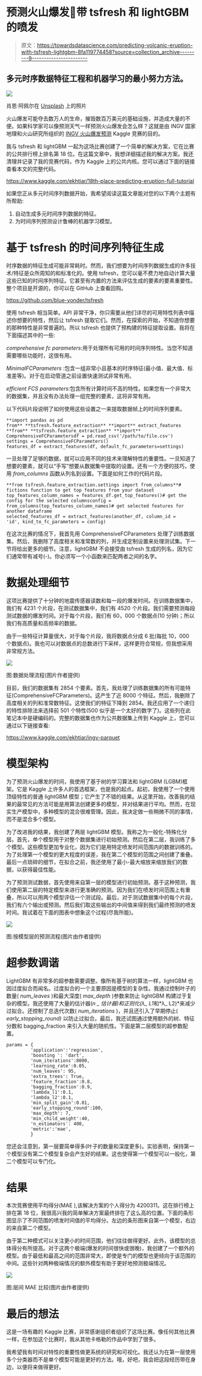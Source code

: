 # 预测火山爆发🌋带 tsfresh 和 lightGBM 的喷发

> 原文：<https://towardsdatascience.com/predicting-volcanic-eruption-with-tsfresh-lightgbm-8fa119774458?source=collection_archive---------9----------------------->

## 多元时序数据特征工程和机器学习的最小努力方法。

![](img/53a406abf9fd000809a33dddab0cc926.png)

肖恩·阿佩尔在 [Unsplash](https://unsplash.com?utm_source=medium&utm_medium=referral) 上的照片

火山爆发可能夺去数万人的生命，摧毁数百万美元的基础设施，并造成大量的不便。如果科学家可以像预测天气一样预测火山爆发会怎么样？这就是由 INGV 国家地理和火山研究所组织的 [INGV 火山爆发预测](https://www.kaggle.com/c/predict-volcanic-eruptions-ingv-oe/overview) Kaggle 竞赛的目的。

我与 tsfresh 和 lightGBM 一起为这场比赛创建了一个简单的解决方案，它在比赛的公共排行榜上排名第 18 位。在这篇文章中，我想详细描述我的解决方案。我还清理并记录了我的竞赛代码，作为 Kaggle 上的公共内核。您可以通过下面的链接查看本文的完整代码。

<https://www.kaggle.com/ekhtiar/18th-place-predicting-eruption-full-tutorial>  

如果您正从多元时间序列数据开始，我希望阅读这篇文章能对您的以下两个主题有所帮助:

1.  自动生成多元时间序列数据的特征。
2.  为时间序列预测设计鲁棒的机器学习模型。

# 基于 tsfresh 的时间序列特征生成

时序数据的特征生成可能非常耗时。然而，我们想要为时间序列数据生成的许多技术/特征是众所周知的和标准化的。使用 tsfresh，您可以毫不费力地自动计算大量这些已知的时间序列特征。它甚至有内置的方法来评估生成的要素的要素重要性。整个项目是开源的，你可以在 GitHub 上查看回购。

<https://github.com/blue-yonder/tsfresh>  

使用 tsfresh 相当简单。API 非常干净，你只需要从他们详尽的可用特性列表中描述你想要的特性，然后让 tsfresh 提取它们。然而，在探索的开始，不知道你想要的那种特性是非常普遍的。所以 tsfresh 也提供了预构建的特征提取设置。我将在下面描述其中的一些:

*comprehensive fc parameters*:用于处理所有可用的时间序列特性。当您不知道需要哪些功能时，这很有用。

*MinimalFCParameters* :包含一组非常小且基本的时序特征(最小值、最大值、标准差等)。对于在启动管道之前设置快速测试非常有用。

*efficient FCS parameters*:包含所有计算时间不高的特性。如果您有一个非常大的数据集，并且没有办法处理一组完整的要素，这将非常有用。

以下代码片段说明了如何使用这些设置之一来提取数据帧上的时间序列要素。

```
**import pandas as pd
from** **tsfresh.feature_extraction** **import** extract_features
**from** **tsfresh.feature_extraction** **import** ComprehensiveFCParametersdf = pd.read_csv('/path/to/file.csv')
settings = ComprehensiveFCParameters()
features_df = extract_features(df, default_fc_parameters=settings)
```

一旦处理了足够的数据，就可以应用不同的技术来理解特性的重要性。一旦知道了想要的要素，就可以“手写”想要从数据集中提取的设置。还有一个方便的技巧，使用 *from_columns* 函数从列名到设置。下面是如何工作的代码片段。

```
**from tsfresh.feature_extraction.settings import from_columns**# fictions function to get top features from your dataset
top_features_column_names = features_df.get_top_features()# get the config for the selected columnsconfig = from_columns(top_features_column_names)# get selected features for another dataframe
selected_features_df = extract_features(another_df, column_id =   'id', kind_to_fc_parameters = config)
```

在这次比赛的情况下，我首先用 ComprehensiveFCParameters 处理了训练数据集。然后，我删除了高度相关和准常数的列，并生成定制设置来处理测试集。下一节将给出更多的细节。注意，lightGBM 不会接受由 tsfresh 生成的列名，因为它们通常带有减号(-)。你必须写一个小函数来匹配两者之间的名字。

# 数据处理细节

这项比赛提供了十分钟的地震传感器读数和每一段的爆发时间。在训练数据集中，我们有 4231 个片段，在测试数据集中，我们有 4520 个片段。我们需要预测每段测试数据的爆发时间。对于每个片段，我们有 60，000 个数据点(10 分钟)；所以我们有高质量和高频率的数据。

由于一些特征计算量很大，对于每个片段，我将数据点分成 6 批(每批 10，000 个数据点)。我也可以对数据点的总数进行下采样，这样更符合常规，但我想采用非常规方法。

![](img/f9f494ba9df3b028512f0ccfeb7ff685.png)

图:数据处理流程(图片作者提供)

目前，我们的数据集有 2854 个要素。首先，我处理了训练数据集的所有可能特征(ComprehensiveFCParameters)。这产生了近 8000 个特征。然后，我删除了高度相关的列和准常数特征。这使我们的特征下降到 2854。我还应用了一个递归的特性排除法来选择前 501 个特性(500 似乎是一个太好的数字了)。这些列在此笔记本中是硬编码的。完整的数据集也作为公共数据集上传到 Kaggle 上，您可以通过以下链接查看:

<https://www.kaggle.com/ekhtiar/ingv-parquet>  

# 模型架构

为了预测火山爆发的时间，我使用了基于树的学习算法和 lightGBM (LGBM)框架。它是 Kaggle 上许多人的首选框架，也是我的起点。起初，我使用了一个使用顶级特性的普通 lightGBM 模型；它产生了不错的结果。从这里开始，改善我的结果的最常见的方法可能是用算法创建更多的模型，并对结果进行平均。然而，在现实生产模型中，多种模型的混合很难管理。因此，我决定做一些稍微不同的事情，而不是混合多个模型。

为了改进我的结果，我创建了两层 lightGBM 模型。我称之为一般化-特殊化分层。首先，单个模型用于对整个数据集进行初始预测。然后在第二层，我训练了多个模型。这些模型更加专业化，因为它们是用特定喷发时间范围内的数据训练的。为了处理第一个模型的更大程度的误差，我在第二个模型的范围之间创建了重叠。最后一点琐碎的细节，在拟合之前，我还使用了最小-最大缩放来缩放我们的数据，以获得最佳性能。

为了预测测试数据，首先使用来自第一层的模型进行初始预测。基于这种预测，我们使用第二层的特定模型来进行更准确的预测。因为我们在喷发时间范围上有重叠，所以可以用两个模型评估一个测试段。最后，对于测试数据集中的每个片段，我们有六个输出或预测。然后我们取这些输出的中间值来得到我们最终预测的喷发时间。我试着在下面的图表中想象这个过程(尽我所能)。

![](img/2c7e27c5a69b56ea920f1240db4c3da1.png)

图:按模型层的预测流程(图片由作者提供)

# 超参数调谐

LightGBM 有非常多的超参数需要调整。像所有基于树的算法一样，lightGBM 也因过度拟合而闻名。过度拟合的一个主要原因是模型的复杂性。我通过控制叶子的数量( *num_leaves* )和最大深度( *max_depth* )参数来防止 lightGBM 构建过于复杂的模型。我还使用了大量的估计器(*n _ 估计器)*和正则化*(λ_ L1*和*λ_ L2)*来减少过拟合。还控制了总迭代次数( *num_iterations* )，并且还引入了早期停止( *early_stopping_round)* 以防止过拟合。最后，我还试图通过使用额外的树、特征分数和 bagging_fraction 来引入大量的随机性。下面是第二层模型的超参数配置。

```
params = {
         'application':'regression',
         'boosting ': 'dart',
         'num_iterations':8000, 
         'learning_rate':0.05, 
         'num_leaves': 95,
         'extra_trees': True,
         'feature_fraction':0.8, 
         'bagging_fraction':0.9,
         'lambda_l1':0.1, 
         'lambda_l2':0.1, 
         'min_split_gain':0.01, 
         'early_stopping_round':100, 
         'max_depth': 7,
         'min_child_weight':40, 
         'n_estimators': 400,
         'metric':'mae',
         }
```

您还会注意到，第一层要简单得多(叶子的数量和深度更多)。实验表明，保持第一个模型没有第二个模型复杂会产生好的结果。这也使得第一个模型可以一般化，第二个模型可以专门化。

# 结果

本次竞赛使用平均得分(MAE ),该解决方案的个人得分为 4200311。这在排行榜上排在第 18 位，我很高兴我的简单解决方案最终排在了这么高的位置。下面的条形图显示了不同范围的喷发时间值的平均得分。左边的条形图来自第一个模型，右边的来自第二个模型。

由于第二种模式可以关注更小的时间范围，他们往往做得更好。此外，该模型的总体得分有所提高。对于这两个极端(爆发的时间很快或很晚)，我创建了一个额外的模型。由于最低和最高之间的范围非常大，即使是专门的模型也更倾向于该范围的中间。这些针对两种极端情况的额外模型有助于更好地预测极端情况。

![](img/caecef08741e0892c0cbc73505d7013b.png)

图:层间 MAE 比较(图片由作者提供)

# 最后的想法

这是一场有趣的 Kaggle 比赛，非常感谢组织者组织了这场比赛。像任何其他比赛一样，在参加这个比赛时，我从其他卡格勒的作品中学到了很多。

我希望我有时间对特性的重要性做更系统的研究和可视化。我还认为在第一层使用多个分类器而不是单个模型可能是更好的方法。哦，好吧，我会把这段经历带在身边，以便将来做得更好。